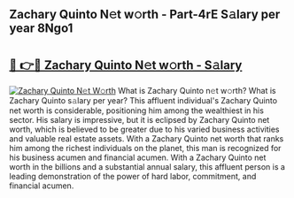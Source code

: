 ## Zachary Quinto N𝚎t w𝚘rth - Part-4rE S𝚊lary per year 8Ngo1

# <h2><a href="http://gc2c32a.nevu.top/?p=Zachary+Quinto">🔗 👉🔴 Zachary Quinto N𝚎t w𝚘rth - S𝚊lary</a></h2>

[![Zachary Quinto N𝚎t W𝚘rth](https://i.imgur.com/Oavwk0R.jpeg)](http://gc2c32a.nevu.top/?p=Zachary+Quinto)
What is Zachary Quinto n𝚎t w𝚘rth? What is Zachary Quinto s𝚊lary per year?
This affluent individual's Zachary Quinto net worth is considerable, positioning him among the wealthiest in his sector. His salary is impressive, but it is eclipsed by Zachary Quinto net worth, which is believed to be greater due to his varied business activities and valuable real estate assets. With a Zachary Quinto net worth that ranks him among the richest individuals on the planet, this man is recognized for his business acumen and financial acumen. With a Zachary Quinto net worth in the billions and a substantial annual salary, this affluent person is a leading demonstration of the power of hard labor, commitment, and financial acumen.
